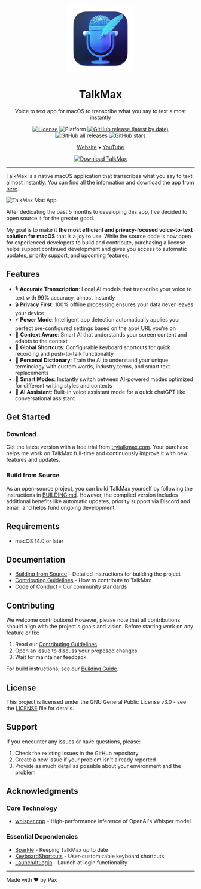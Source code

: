 <div align="center">
  <img src="TalkMax/Assets.xcassets/AppIcon.appiconset/256-mac.png" width="180" height="180" />
  <h1>TalkMax</h1>
  <p>Voice to text app for macOS to transcribe what you say to text almost instantly</p>

[![License](https://img.shields.io/badge/License-GPL%20v3-blue.svg)](https://www.gnu.org/licenses/gpl-3.0)
![Platform](https://img.shields.io/badge/platform-macOS%2014.0%2B-brightgreen)
[![GitHub release (latest by date)](https://img.shields.io/github/v/release/Beingpax/TalkMax)](https://github.com/Beingpax/TalkMax/releases)
![GitHub all releases](https://img.shields.io/github/downloads/Beingpax/TalkMax/total)
![GitHub stars](https://img.shields.io/github/stars/Beingpax/TalkMax?style=social)

  <p>
    <a href="https://trytalkmax.com">Website</a> •
    <a href="https://www.youtube.com/@trytalkmax">YouTube</a>
  </p>

  <a href="https://trytalkmax.com">
    <img src="https://img.shields.io/badge/Download%20Now-Latest%20Version-blue?style=for-the-badge&logo=apple" alt="Download TalkMax" width="250"/>
  </a>
</div>

---

TalkMax is a native macOS application that transcribes what you say to text almost instantly. You can find all the information and download the app from [here](https://trytalkmax.com).

![TalkMax Mac App](https://github.com/user-attachments/assets/12367379-83e7-48a6-b52c-4488a6a04bba)

After dedicating the past 5 months to developing this app, I've decided to open source it for the greater good.

My goal is to make it **the most efficient and privacy-focused voice-to-text solution for macOS** that is a joy to use. While the source code is now open for experienced developers to build and contribute, purchasing a license helps support continued development and gives you access to automatic updates, priority support, and upcoming features.

## Features

- 🎙️ **Accurate Transcription**: Local AI models that transcribe your voice to text with 99% accuracy, almost instantly
- 🔒 **Privacy First**: 100% offline processing ensures your data never leaves your device
- ⚡ **Power Mode**: Intelligent app detection automatically applies your perfect pre-configured settings based on the app/ URL you're on
- 🧠 **Context Aware**: Smart AI that understands your screen content and adapts to the context
- 🎯 **Global Shortcuts**: Configurable keyboard shortcuts for quick recording and push-to-talk functionality
- 📝 **Personal Dictionary**: Train the AI to understand your unique terminology with custom words, industry terms, and smart text replacements
- 🔄 **Smart Modes**: Instantly switch between AI-powered modes optimized for different writing styles and contexts
- 🤖 **AI Assistant**: Built-in voice assistant mode for a quick chatGPT like conversational assistant

## Get Started

### Download

Get the latest version with a free trial from [trytalkmax.com](https://trytalkmax.com). Your purchase helps me work on TalkMax full-time and continuously improve it with new features and updates.

### Build from Source

As an open-source project, you can build TalkMax yourself by following the instructions in [BUILDING.md](BUILDING.md). However, the compiled version includes additional benefits like automatic updates, priority support via Discord and email, and helps fund ongoing development.

## Requirements

- macOS 14.0 or later

## Documentation

- [Building from Source](BUILDING.md) - Detailed instructions for building the project
- [Contributing Guidelines](CONTRIBUTING.md) - How to contribute to TalkMax
- [Code of Conduct](CODE_OF_CONDUCT.md) - Our community standards

## Contributing

We welcome contributions! However, please note that all contributions should align with the project's goals and vision. Before starting work on any feature or fix:

1. Read our [Contributing Guidelines](CONTRIBUTING.md)
2. Open an issue to discuss your proposed changes
3. Wait for maintainer feedback

For build instructions, see our [Building Guide](BUILDING.md).

## License

This project is licensed under the GNU General Public License v3.0 - see the [LICENSE](LICENSE) file for details.

## Support

If you encounter any issues or have questions, please:

1. Check the existing issues in the GitHub repository
2. Create a new issue if your problem isn't already reported
3. Provide as much detail as possible about your environment and the problem

## Acknowledgments

### Core Technology

- [whisper.cpp](https://github.com/ggerganov/whisper.cpp) - High-performance inference of OpenAI's Whisper model

### Essential Dependencies

- [Sparkle](https://github.com/sparkle-project/Sparkle) - Keeping TalkMax up to date
- [KeyboardShortcuts](https://github.com/sindresorhus/KeyboardShortcuts) - User-customizable keyboard shortcuts
- [LaunchAtLogin](https://github.com/sindresorhus/LaunchAtLogin) - Launch at login functionality

---

Made with ❤️ by Pax
